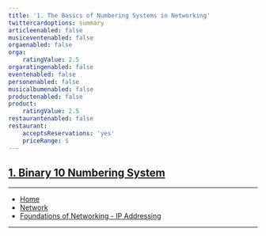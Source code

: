 ```yaml
---
title: '1. The Basics of Numbering Systems in Networking'
twittercardoptions: summary
articleenabled: false
musiceventenabled: false
orgaenabled: false
orga:
    ratingValue: 2.5
orgaratingenabled: false
eventenabled: false
personenabled: false
musicalbumenabled: false
productenabled: false
product:
    ratingValue: 2.5
restaurantenabled: false
restaurant:
    acceptsReservations: 'yes'
    priceRange: $
---
```


##  [1. Binary 10 Numbering System](/network/foundations-of-networking-networking-basics/1-network-topologies)



---

<div>
<nav class="breadcrumb is-medium" aria-label="breadcrumbs">
  <ul>
    <li><a href="/"><span class="icon is-small"><i class="fa fa-home"></i></span>Home<span></span></a></li>
    <li><a href="/network"><span class="icon is-small"><i class="fa fa-connectdevelop"></i></span><span>Network</span></a></li>
    <li><a href="/network/foundations-of-networking-ip-addressing">Foundations of Networking - IP Addressing</a></li>
  </ul>
</nav>
</div>

---